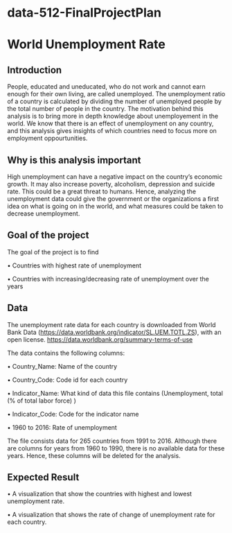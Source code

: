 # data-512-FinalProjectPlan


# World Unemployment Rate

## Introduction

People, educated and uneducated, who do not work and cannot earn enough for their own living, are called unemployed. The unemployment ratio of a country is calculated by dividing the number of unemployed people by the total number of people in the country. The motivation behind this analysis is to bring more in depth knowledge about unemployement in the world. We know that there is an effect of unemployment on any country, and this analysis gives insights of which countries need to focus more on employment oppourtunities.

## Why is this analysis important

High unemployment can have a negative impact on the country’s economic growth. It may also increase poverty, alcoholism, depression and suicide rate. This could be a great threat to humans. 
Hence, analyzing the unemployment data could give the government or the organizations a first idea on what is going on in the world, and what measures could be taken to decrease unemployment.

## Goal of the project
The goal of the project is to find 

•	Countries with highest rate of unemployment

•	Countries with increasing/decreasing rate of unemployment over the years

## Data

The unemployment rate data for each country is downloaded from World Bank Data (https://data.worldbank.org/indicator/SL.UEM.TOTL.ZS), with an open license. 
https://data.worldbank.org/summary-terms-of-use
	



The data contains the following columns:

• Country_Name:	Name of the country

• Country_Code:	Code id for each country

• Indicator_Name:	What kind of data this file contains (Unemployment, total (% of total labor force) )

• Indicator_Code:	Code for the indicator name

• 1960 to 2016:	Rate of unemployment


The file consists data for 265 countries from 1991 to 2016. Although there are columns for years from 1960 to 1990, there is no available data for these years. Hence, these columns will be deleted for the analysis.

## Expected Result

•	A visualization that show the countries with highest and lowest unemployment rate. 

•	A visualization that shows the rate of change of unemployment rate for each country.


